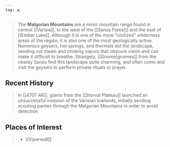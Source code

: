```yaml
---
tag: ⛰️️
---
```

> The **Malgorian Mountains** are a minor mountain range found in central [[Varisia]], to the west of the [[Sanos Forest]] and the east of [[Ember Lake]].  Although it is one of the more "civilized" wilderness areas of the region, it is also one of the most geologically active.  Numerous geysers, hot springs, and thermals dot the landscape, sending out steam and choking vapors that obscure vision and can make it difficult to breathe.  Strangely, [[Gnome|gnomes]] from the nearby Sanos find this landscape quite charming, and often come and visit the geysers to perform private rituals or prayer.


## Recent History

> In [[4707 AR]], giants from the [[Storval Plateau]] launched an unsuccessful invasion of the Varisian lowlands, initially sending scouting parties through the Malgorian Mountains in order to avoid detection.


## Places of Interest

> - [[Viperwall]]







